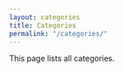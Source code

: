 ```yaml
---
layout: categories
title: Categories
permalink: "/categories/"
---
```


This page lists all categories.
